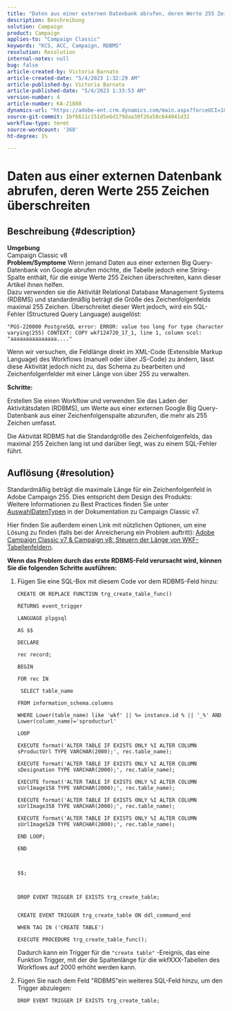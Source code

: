 ```yaml
---
title: "Daten aus einer externen Datenbank abrufen, deren Werte 255 Zeichen überschreiten"
description: Beschreibung
solution: Campaign
product: Campaign
applies-to: "Campaign Classic"
keywords: "KCS, ACC, Campaign, RDBMS"
resolution: Resolution
internal-notes: null
bug: false
article-created-by: Victoria Barnato
article-created-date: "5/4/2023 1:32:29 AM"
article-published-by: Victoria Barnato
article-published-date: "5/4/2023 1:33:53 AM"
version-number: 4
article-number: KA-21880
dynamics-url: "https://adobe-ent.crm.dynamics.com/main.aspx?forceUCI=1&pagetype=entityrecord&etn=knowledgearticle&id=b9e55082-1bea-ed11-a7c6-6045bd006268"
source-git-commit: 1bf6611c151d5e6d179daa30f26a58c644041d32
workflow-type: tm+mt
source-wordcount: '368'
ht-degree: 1%

---
```


# Daten aus einer externen Datenbank abrufen, deren Werte 255 Zeichen überschreiten

## Beschreibung {#description}

<b>Umgebung</b><br>Campaign Classic v8<br>
<b>Problem/Symptome</b>
Wenn jemand Daten aus einer externen Big Query-Datenbank von Google abrufen möchte, die Tabelle jedoch eine String-Spalte enthält, für die einige Werte 255 Zeichen überschreiten, kann dieser Artikel ihnen helfen. <br>
Dazu verwenden sie die Aktivität Relational Database Management Systems (RDBMS) und standardmäßig beträgt die Größe des Zeichenfolgenfelds maximal 255 Zeichen. Überschreitet dieser Wert jedoch, wird ein SQL-Fehler (Structured Query Language) ausgelöst:

`"PGS-220000 PostgreSQL error: ERROR: value too long for type character varying(255) CONTEXT: COPY wkf124720_17_1, line 1, column scol: "aaaaaaaaaaaaaaa...."`



Wenn wir versuchen, die Feldlänge direkt im XML-Code (Extensible Markup Language) des Workflows (manuell oder über JS-Code) zu ändern, lässt diese Aktivität jedoch nicht zu, das Schema zu bearbeiten und Zeichenfolgenfelder mit einer Länge von über 255 zu verwalten.



<b>Schritte:</b>

Erstellen Sie einen Workflow und verwenden Sie das Laden der Aktivitätsdaten (RDBMS), um Werte aus einer externen Google Big Query-Datenbank aus einer Zeichenfolgenspalte abzurufen, die mehr als 255 Zeichen umfasst.

Die Aktivität RDBMS hat die Standardgröße des Zeichenfolgenfelds, das maximal 255 Zeichen lang ist und darüber liegt, was zu einem SQL-Fehler führt.


## Auflösung {#resolution}

Standardmäßig beträgt die maximale Länge für ein Zeichenfolgenfeld in Adobe Campaign 255. Dies entspricht dem Design des Produkts:<br>
Weitere Informationen zu Best Practices finden Sie unter [Auswahl](https://experienceleague.adobe.com/docs/campaign-classic/using/configuring-campaign-classic/data-model/data-model-best-practices.html?lang=en#data-types)[Daten](https://experienceleague.adobe.com/docs/campaign-classic/using/configuring-campaign-classic/data-model/data-model-best-practices.html?lang=en#data-types)[Typen](https://experienceleague.adobe.com/docs/campaign-classic/using/configuring-campaign-classic/data-model/data-model-best-practices.html?lang=en#data-types) in der Dokumentation zu Campaign Classic v7.

Hier finden Sie außerdem einen Link mit nützlichen Optionen, um eine Lösung zu finden (falls bei der Anreicherung ein Problem auftritt): [Adobe Campaign Classic v7 &amp; Campaign v8: Steuern der Länge von WKF-Tabellenfeldern](https://experienceleaguecommunities.adobe.com/t5/adobe-campaign-classic-questions/controlling-wkf-table-field-length/td-p/355506).



<b>Wenn das Problem durch das erste RDBMS-Feld verursacht wird, können Sie die folgenden Schritte ausführen:</b>



1. Fügen Sie eine SQL-Box mit diesem Code vor dem RDBMS-Feld hinzu:

   ```
   CREATE OR REPLACE FUNCTION trg_create_table_func()
   
   RETURNS event_trigger
   
   LANGUAGE plpgsql
   
   AS $$
   
   DECLARE
   
   rec record;
   
   BEGIN
   
   FOR rec IN
   
    SELECT table_name
   
   FROM information_schema.columns
   
   WHERE Lower(table_name) like 'wkf' || %= instance.id % || '_%' AND Lower(column_name)='sproducturl'
   
   LOOP
   
   EXECUTE format('ALTER TABLE IF EXISTS ONLY %I ALTER COLUMN sProductUrl TYPE VARCHAR(2000);', rec.table_name);
   
   EXECUTE format('ALTER TABLE IF EXISTS ONLY %I ALTER COLUMN sDesignation TYPE VARCHAR(2000);', rec.table_name);
   
   EXECUTE format('ALTER TABLE IF EXISTS ONLY %I ALTER COLUMN sUrlImage158 TYPE VARCHAR(2000);', rec.table_name);
   
   EXECUTE format('ALTER TABLE IF EXISTS ONLY %I ALTER COLUMN sUrlImage358 TYPE VARCHAR(2000);', rec.table_name);
   
   EXECUTE format('ALTER TABLE IF EXISTS ONLY %I ALTER COLUMN sUrlImage528 TYPE VARCHAR(2000);', rec.table_name);
   
   END LOOP;
   
   END
   
   
   
   $$;
   
   
   
   DROP EVENT TRIGGER IF EXISTS trg_create_table;
   
   
   CREATE EVENT TRIGGER trg_create_table ON ddl_command_end
   
   WHEN TAG IN ('CREATE TABLE')
   
   EXECUTE PROCEDURE trg_create_table_func();
   ```






   Dadurch kann ein Trigger für die `"create table"` -Ereignis, das eine Funktion Trigger, mit der die Spaltenlänge für die wkfXXX-Tabellen des Workflows auf 2000 erhöht werden kann.
2. Fügen Sie nach dem Feld &quot;RDBMS&quot;ein weiteres SQL-Feld hinzu, um den Trigger abzulegen:

   `DROP EVENT TRIGGER IF EXISTS trg_create_table;`

